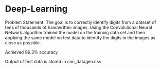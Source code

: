 # Deep-Learning

Problem Statement:
The goal is to correctly identify digits from a dataset of tens of thousands of handwritten images.
Using the Convolutional Neural Network algorithm trained the model on the training data set and then applying the same model 
on test data to identify the digits in the images as close as possible.

Achieved 99.3% accuracy

Output of test data is stored in cnn_datagen.csv
